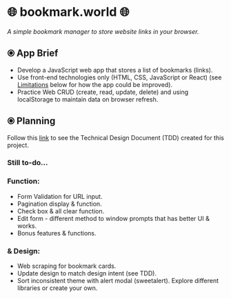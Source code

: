 # 🌐 bookmark.world 🌐
*A simple bookmark manager to store website links in your browser.*


## ⦿ App Brief
* Develop a JavaScript web app that stores a list of bookmarks (links). 
* Use front-end technologies only (HTML, CSS, JavaScript or React) (see [Limitations](#limitations) below for how the app could be improved). 
* Practice Web CRUD (create, read, update, delete) and using localStorage to maintain data on browser refresh. 


## ⦿ Planning

Follow this [link](https://www.notion.so/bookmark-world-TDD-6f9610426a3e440d879ea07f3306d9cd "Notion Document") to see the Technical Design Document (TDD) created for this project.


### Still to-do...

### Function:
* Form Validation for URL input.
* Pagination display & function. 
* Check box & all clear function. 
* Edit form - different method to window prompts that has better UI & works. 
* Bonus features & functions.  

### & Design: 
* Web scraping for bookmark cards. 
* Update design to match design intent (see TDD). 
* Sort inconsistent theme with alert modal (sweetalert). Explore different libraries or create your own.   